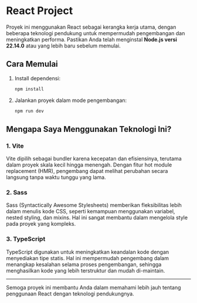 # React Project

Proyek ini menggunakan React sebagai kerangka kerja utama, dengan beberapa teknologi pendukung untuk mempermudah pengembangan dan meningkatkan performa. Pastikan Anda telah menginstal **Node.js versi 22.14.0** atau yang lebih baru sebelum memulai.

## Cara Memulai

1. Install dependensi:
   ```bash
   npm install
   ```

2. Jalankan proyek dalam mode pengembangan:
   ```bash
   npm run dev
   ```

## Mengapa Saya Menggunakan Teknologi Ini?

### 1. Vite
Vite dipilih sebagai bundler karena kecepatan dan efisiensinya, terutama dalam proyek skala kecil hingga menengah. Dengan fitur hot module replacement (HMR), pengembang dapat melihat perubahan secara langsung tanpa waktu tunggu yang lama.

### 2. Sass
Sass (Syntactically Awesome Stylesheets) memberikan fleksibilitas lebih dalam menulis kode CSS, seperti kemampuan menggunakan variabel, nested styling, dan mixins. Hal ini sangat membantu dalam mengelola style pada proyek yang kompleks.

### 3. TypeScript
TypeScript digunakan untuk meningkatkan keandalan kode dengan menyediakan tipe statis. Hal ini mempermudah pengembang dalam menangkap kesalahan selama proses pengembangan, sehingga menghasilkan kode yang lebih terstruktur dan mudah di-maintain.

---

Semoga proyek ini membantu Anda dalam memahami lebih jauh tentang penggunaan React dengan teknologi pendukungnya.
